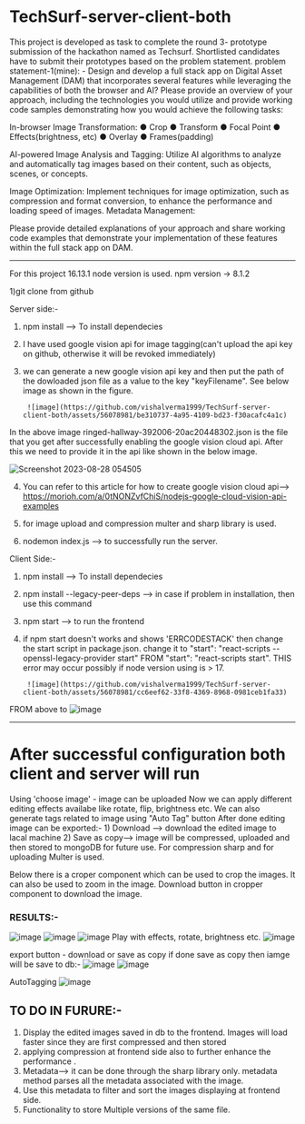 # TechSurf-server-client-both

This project is developed as task to complete the round 3- prototype submission of the hackathon named as Techsurf. Shortlisted candidates have to submit their prototypes based on the problem statement.
problem statement-1(mine): -
Design and develop a full stack app on Digital Asset Management (DAM) that incorporates several features while leveraging the capabilities of both the browser and AI? Please provide an overview of your approach, including the technologies you would utilize and provide working code samples demonstrating how you would achieve the following tasks:

In-browser Image Transformation:
●	Crop
●	Transform
●	Focal Point
●	Effects(brightness, etc)
●	Overlay
●	Frames(padding)

AI-powered Image Analysis and Tagging:
Utilize AI algorithms to analyze and automatically tag images based on their content, such as objects, scenes, or concepts.

Image Optimization:
Implement techniques for image optimization, such as compression and format conversion, to enhance the performance and loading speed of images.
Metadata Management:

Please provide detailed explanations of your approach and share working code examples that demonstrate your implementation of these features within the full stack app on DAM.
************************************************************************************************************************************************************************************

For this project 
16.13.1 node version is used.
npm version -> 8.1.2

1)git clone from github

Server side:-
1) npm install --> To install dependecies
2) I have used google vision api for image tagging(can't upload the api key on github, otherwise it will be revoked immediately)
3) we can generate a new google vision api key and then put the path of the dowloaded json file as a value to the key "keyFilename". See below image as shown in the figure. 

		![image](https://github.com/vishalverma1999/TechSurf-server-client-both/assets/56078981/be310737-4a95-4109-bd23-f30acafc4a1c)
In the above image ringed-hallway-392006-20ac20448302.json is the file that you get after successfully enabling the google vision cloud api.
After this we need to provide it in the api like shown in the below image.

![Screenshot 2023-08-28 054505](https://github.com/vishalverma1999/TechSurf-server-client-both/assets/56078981/a428fedc-c813-4476-a7a1-3bf2aae8f546)

4) You can refer to this article for how to create google vision cloud api--> https://morioh.com/a/0tNONZvfChiS/nodejs-google-cloud-vision-api-examples

5) for image upload and compression multer and sharp library is used.
6) nodemon index.js --> to successfully run the server.

Client Side:-
1) npm install --> To install dependecies
2) npm install --legacy-peer-deps --> in case if problem in installation, then use this command
3) npm start --> to run the frontend 
4) if npm start doesn't works and shows 'ERRCODESTACK' then change the start script in package.json. change it to      "start": "react-scripts --openssl-legacy-provider start"   FROM   "start": "react-scripts start". THIS error may occur possibly if node version using is > 17.

		![image](https://github.com/vishalverma1999/TechSurf-server-client-both/assets/56078981/cc6eef62-33f8-4369-8968-0981ceb1fa33)
FROM above to 
![image](https://github.com/vishalverma1999/TechSurf-server-client-both/assets/56078981/cf983276-d716-42be-ac7f-6325b7025e77)



********************************************************************************************************************************************************************

# After successful configuration both client and server will run
Using 'choose image' - image can be uploaded
Now we can apply different editing effects availabe like rotate, flip, brightness etc.
We can also generate tags related to image using "Auto Tag" button
After done editing image can be exported:-
	1) Download --> download the edited image to lacal machine
	2) Save as copy--> image will be compressed, uploaded and then stored to mongoDB for 		                future use. For compression sharp and for uploading Multer is used.

Below there is a croper component which can be used to crop the images. It can also be used to zoom in the image.
Download button in cropper component to download the image.

### RESULTS:-
![image](https://github.com/vishalverma1999/TechSurf-server-client-both/assets/56078981/5a462ef5-98d3-4598-9635-e9b591c16e32)
![image](https://github.com/vishalverma1999/TechSurf-server-client-both/assets/56078981/ddf10e8a-a175-4bca-880b-08396be24c6b)
![image](https://github.com/vishalverma1999/TechSurf-server-client-both/assets/56078981/cdacfb0c-c426-42fb-9b7b-0b7353226ef4)
Play with effects, rotate, brightness etc.
![image](https://github.com/vishalverma1999/TechSurf-server-client-both/assets/56078981/9260a5f7-7c16-4b1d-aa77-c8acb12adcf0)

export button - download or save as copy
if done save as copy then iamge will be save to db:- 
![image](https://github.com/vishalverma1999/TechSurf-server-client-both/assets/56078981/52ce0d7c-9108-4bb6-9abf-e4b664b5191b)
![image](https://github.com/vishalverma1999/TechSurf-server-client-both/assets/56078981/d005c984-013e-4e47-b69e-000f99385221)

AutoTagging
![image](https://github.com/vishalverma1999/TechSurf-server-client-both/assets/56078981/db5d894a-8bae-4853-a884-542d87953530)



## TO DO IN FURURE:-
1) Display the edited images saved in db to the frontend. Images will load faster since they are first compressed and then stored
2) applying compression at frontend side also to further enhance the performance .
3) Metadata--> it can be done through the sharp library only. metadata method parses all the metadata associated with the image.
4) Use this metadata to filter and sort the images displaying at frontend side.
5) Functionality to store Multiple versions of the same file.
